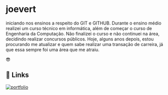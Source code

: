 # joevert

iniciando nos ensinos a respeito do GIT e GITHUB. Durante o ensino médio realizei um curso técnico em informática, além de começar o curso de Engenharia da Computação. Não finalizei o curso e não continuei na área, decidindo realizar concursos públicos. Hoje, alguns anos depois, estou procurando me atualizar e quem sabe realizar uma transação de carreira, já que essa sempre foi uma área que me atraiu.

😎

## 🔗 Links
[![portfolio](https://img.shields.io/badge/my_portfolio-000?style=for-the-badge&logo=ko-fi&logoColor=white)](https://github.com/joevert)